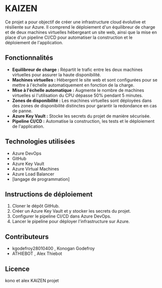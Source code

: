 # KAIZEN

Ce projet a pour objectif de créer une infrastructure cloud évolutive et résiliente sur Azure. Il comprend le déploiement d'un équilibreur de charge et de deux machines virtuelles hébergeant un site web, ainsi que la mise en place d'un pipeline CI/CD pour automatiser la construction et le déploiement de l'application.

## Fonctionnalités

* **Equilibreur de charge :** Répartit le trafic entre les deux machines virtuelles pour assurer la haute disponibilité.
* **Machines virtuelles :** Hébergent le site web et sont configurées pour se mettre à l'échelle automatiquement en fonction de la charge.
* **Mise à l'échelle automatique :** Augmente le nombre de machines virtuelles si l'utilisation du CPU dépasse 50% pendant 5 minutes.
* **Zones de disponibilité :** Les machines virtuelles sont déployées dans des zones de disponibilité distinctes pour garantir la redondance en cas de panne.
* **Azure Key Vault :** Stocke les secrets du projet de manière sécurisée.
* **Pipeline CI/CD :** Automatise la construction, les tests et le déploiement de l'application.

## Technologies utilisées

* Azure DevOps
* GitHub
* Azure Key Vault
* Azure Virtual Machines
* Azure Load Balancer
* [langage de programmation]

## Instructions de déploiement

1. Cloner le dépôt GitHub.
2. Créer un Azure Key Vault et y stocker les secrets du projet.
3. Configurer le pipeline CI/CD dans Azure DevOps.
4. Lancer le pipeline pour déployer l'infrastructure sur Azure.

## Contributeurs

* kgodefroy28010400 , Konogan Godefroy
* ATHIEBOT          , Alex Thiebot

## Licence

kono et alex KAIZEN projet

